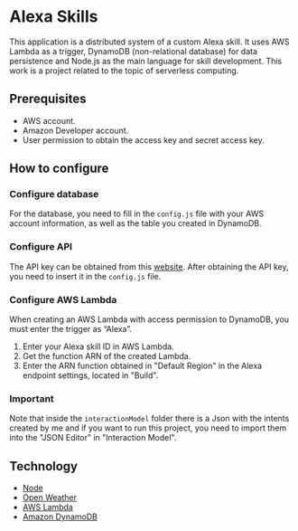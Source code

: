 # Alexa Skills

This application is a distributed system of a custom Alexa skill. It uses AWS Lambda as a trigger, DynamoDB (non-relational database) for data persistence and Node.js as the main language for skill development. This work is a project related to the topic of serverless computing.

## Prerequisites

- AWS account.
- Amazon Developer account.
- User permission to obtain the access key and secret access key.

## How to configure

### Configure database

For the database, you need to fill in the `config.js` file with your AWS account information, as well as the table you created in DynamoDB.

### Configure API

The API key can be obtained from this [website](https://openweathermap.org/api). After obtaining the API key, you need to insert it in the `config.js` file.

### Configure AWS Lambda

When creating an AWS Lambda with access permission to DynamoDB, you must enter the trigger as “Alexa”.

1. Enter your Alexa skill ID in AWS Lambda.
2. Get the function ARN of the created Lambda.
3. Enter the ARN function obtained in "Default Region" in the Alexa endpoint settings, located in "Build".

### Important

Note that inside the `interactionModel` folder there is a Json with the intents created by me and if you want to run this project, you need to import them into the "JSON Editor" in "Interaction Model".

## Technology

- [Node](https://nodejs.org/en)
- [Open Weather](https://openweathermap.org/api)
- [AWS Lambda](https://aws.amazon.com/pt/pm/lambda/?gclid=CjwKCAjwm_SzBhAsEiwAXE2Cv9-am38f8as8BdYWK9-KQjLtO7JCHJG-EWSAkfArVJxfL_2IIbhZkRoCY9EQAvD_BwE&trk=56f58804-91cd-4af4-98d4-afe277a57fd3&sc_channel=ps&ef_id=CjwKCAjwm_SzBhAsEiwAXE2Cv9-am38f8as8BdYWK9-KQjLtO7JCHJG-EWSAkfArVJxfL_2IIbhZkRoCY9EQAvD_BwE:G:s&s_kwcid=AL!4422!3!651510591822!e!!g!!aws%20lambda!19828231347!148480170233)
- [Amazon DynamoDB](https://aws.amazon.com/pt/pm/dynamodb/?gclid=CjwKCAjwm_SzBhAsEiwAXE2Cv14OZd0w7onoIv7SKjbXW-RBA-Txao2Zv5AGnKTXXkX6qfvFRKOpORoC1GUQAvD_BwE&trk=e27ab896-a1e8-4e50-93c5-d7ce76fe04ed&sc_channel=ps&ef_id=CjwKCAjwm_SzBhAsEiwAXE2Cv14OZd0w7onoIv7SKjbXW-RBA-Txao2Zv5AGnKTXXkX6qfvFRKOpORoC1GUQAvD_BwE:G:s&s_kwcid=AL!4422!3!536393507464!e!!g!!dynamodb!12024810846!121787472211)